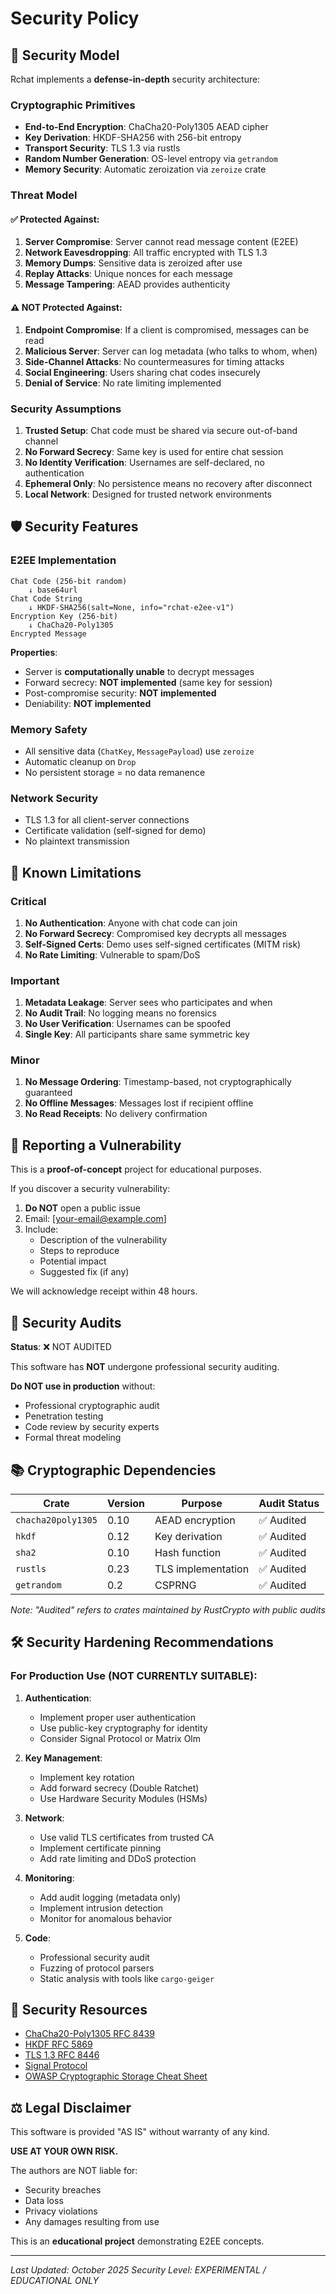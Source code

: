 # Security Policy

## 🔐 Security Model

Rchat implements a **defense-in-depth** security architecture:

### Cryptographic Primitives

- **End-to-End Encryption**: ChaCha20-Poly1305 AEAD cipher
- **Key Derivation**: HKDF-SHA256 with 256-bit entropy
- **Transport Security**: TLS 1.3 via rustls
- **Random Number Generation**: OS-level entropy via `getrandom`
- **Memory Security**: Automatic zeroization via `zeroize` crate

### Threat Model

#### ✅ Protected Against:

1. **Server Compromise**: Server cannot read message content (E2EE)
2. **Network Eavesdropping**: All traffic encrypted with TLS 1.3
3. **Memory Dumps**: Sensitive data is zeroized after use
4. **Replay Attacks**: Unique nonces for each message
5. **Message Tampering**: AEAD provides authenticity

#### ⚠️ NOT Protected Against:

1. **Endpoint Compromise**: If a client is compromised, messages can be read
2. **Malicious Server**: Server can log metadata (who talks to whom, when)
3. **Side-Channel Attacks**: No countermeasures for timing attacks
4. **Social Engineering**: Users sharing chat codes insecurely
5. **Denial of Service**: No rate limiting implemented

### Security Assumptions

1. **Trusted Setup**: Chat code must be shared via secure out-of-band channel
2. **No Forward Secrecy**: Same key is used for entire chat session
3. **No Identity Verification**: Usernames are self-declared, no authentication
4. **Ephemeral Only**: No persistence means no recovery after disconnect
5. **Local Network**: Designed for trusted network environments

## 🛡️ Security Features

### E2EE Implementation

```
Chat Code (256-bit random) 
    ↓ base64url
Chat Code String
    ↓ HKDF-SHA256(salt=None, info="rchat-e2ee-v1")
Encryption Key (256-bit)
    ↓ ChaCha20-Poly1305
Encrypted Message
```

**Properties**:
- Server is **computationally unable** to decrypt messages
- Forward secrecy: **NOT implemented** (same key for session)
- Post-compromise security: **NOT implemented**
- Deniability: **NOT implemented**

### Memory Safety

- All sensitive data (`ChatKey`, `MessagePayload`) use `zeroize`
- Automatic cleanup on `Drop`
- No persistent storage = no data remanence

### Network Security

- TLS 1.3 for all client-server connections
- Certificate validation (self-signed for demo)
- No plaintext transmission

## 🚨 Known Limitations

### Critical

1. **No Authentication**: Anyone with chat code can join
2. **No Forward Secrecy**: Compromised key decrypts all messages
3. **Self-Signed Certs**: Demo uses self-signed certificates (MITM risk)
4. **No Rate Limiting**: Vulnerable to spam/DoS

### Important

1. **Metadata Leakage**: Server sees who participates and when
2. **No Audit Trail**: No logging means no forensics
3. **No User Verification**: Usernames can be spoofed
4. **Single Key**: All participants share same symmetric key

### Minor

1. **No Message Ordering**: Timestamp-based, not cryptographically guaranteed
2. **No Offline Messages**: Messages lost if recipient offline
3. **No Read Receipts**: No delivery confirmation

## 📢 Reporting a Vulnerability

This is a **proof-of-concept** project for educational purposes.

If you discover a security vulnerability:

1. **Do NOT** open a public issue
2. Email: [your-email@example.com]
3. Include:
   - Description of the vulnerability
   - Steps to reproduce
   - Potential impact
   - Suggested fix (if any)

We will acknowledge receipt within 48 hours.

## 🔬 Security Audits

**Status**: ❌ NOT AUDITED

This software has **NOT** undergone professional security auditing.

**Do NOT use in production** without:
- Professional cryptographic audit
- Penetration testing
- Code review by security experts
- Formal threat modeling

## 📚 Cryptographic Dependencies

| Crate | Version | Purpose | Audit Status |
|-------|---------|---------|--------------|
| `chacha20poly1305` | 0.10 | AEAD encryption | ✅ Audited |
| `hkdf` | 0.12 | Key derivation | ✅ Audited |
| `sha2` | 0.10 | Hash function | ✅ Audited |
| `rustls` | 0.23 | TLS implementation | ✅ Audited |
| `getrandom` | 0.2 | CSPRNG | ✅ Audited |

*Note: "Audited" refers to crates maintained by RustCrypto with public audits*

## 🛠️ Security Hardening Recommendations

### For Production Use (NOT CURRENTLY SUITABLE):

1. **Authentication**:
   - Implement proper user authentication
   - Use public-key cryptography for identity
   - Consider Signal Protocol or Matrix Olm

2. **Key Management**:
   - Implement key rotation
   - Add forward secrecy (Double Ratchet)
   - Use Hardware Security Modules (HSMs)

3. **Network**:
   - Use valid TLS certificates from trusted CA
   - Implement certificate pinning
   - Add rate limiting and DDoS protection

4. **Monitoring**:
   - Add audit logging (metadata only)
   - Implement intrusion detection
   - Monitor for anomalous behavior

5. **Code**:
   - Professional security audit
   - Fuzzing of protocol parsers
   - Static analysis with tools like `cargo-geiger`

## 🔗 Security Resources

- [ChaCha20-Poly1305 RFC 8439](https://tools.ietf.org/html/rfc8439)
- [HKDF RFC 5869](https://tools.ietf.org/html/rfc5869)
- [TLS 1.3 RFC 8446](https://tools.ietf.org/html/rfc8446)
- [Signal Protocol](https://signal.org/docs/)
- [OWASP Cryptographic Storage Cheat Sheet](https://cheatsheetseries.owasp.org/cheatsheets/Cryptographic_Storage_Cheat_Sheet.html)

## ⚖️ Legal Disclaimer

This software is provided "AS IS" without warranty of any kind.

**USE AT YOUR OWN RISK.**

The authors are NOT liable for:
- Security breaches
- Data loss
- Privacy violations
- Any damages resulting from use

This is an **educational project** demonstrating E2EE concepts.

---

*Last Updated: October 2025*
*Security Level: EXPERIMENTAL / EDUCATIONAL ONLY*
